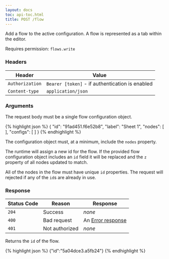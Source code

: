 ```yaml
---
layout: docs
toc: api-toc.html
title: POST /flow
---
```


Add a flow to the active configuration. A flow is represented as a tab within the
editor.

Requires permission: <code>flows.write</code>

### Headers

Header                     | Value
---------------------------|----------
`Authorization`            | `Bearer [token]` - if authentication is enabled
`Content-type`             | `application/json`

### Arguments

The request body must be a single flow configuration object.

{% highlight json %}
{
  "id": "91ad451.f6e52b8",
  "label": "Sheet 1",
  "nodes": [ ],
  "configs": [ ]
}
{% endhighlight %}

The configuration object must, at a minimum, include the `nodes` property.

The runtime will assign a new id for the flow. If the provided flow configuration
object includes an `id` field it will be replaced and the `z` property of all
nodes updated to match.

All of the nodes in the flow must have unique `id` properties. The request will
rejected if any of the `id`s are already in use.

### Response

Status Code | Reason         | Response
------------|----------------|--------------
`204`       | Success        | _none_
`400`       | Bad request    | An [Error response](/docs/api/admin/errors)
`401`       | Not authorized | _none_

Returns the `id` of the flow.

{% highlight json %}
{"id":"5a04dce3.a5fb24"}
{% endhighlight %}
